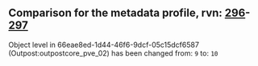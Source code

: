## Comparison for the metadata profile, rvn: [296](https://github.com/PRO100KatYT/FortniteProfileRevisions/tree/main/profiles/metadata/296%20metadata.json)-[297](https://github.com/PRO100KatYT/FortniteProfileRevisions/tree/main/profiles/metadata/297%20metadata.json)

Object level in 66eae8ed-1d44-46f6-9dcf-05c15dcf6587 (Outpost:outpostcore_pve_02) has been changed from: `9` to: `10`
<br><br>
